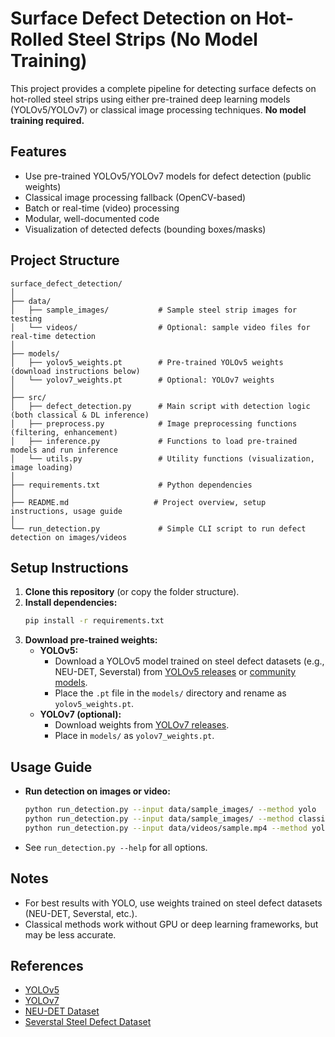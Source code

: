 # Surface Defect Detection on Hot-Rolled Steel Strips (No Model Training)

This project provides a complete pipeline for detecting surface defects on hot-rolled steel strips using either pre-trained deep learning models (YOLOv5/YOLOv7) or classical image processing techniques. **No model training required.**

## Features
- Use pre-trained YOLOv5/YOLOv7 models for defect detection (public weights)
- Classical image processing fallback (OpenCV-based)
- Batch or real-time (video) processing
- Modular, well-documented code
- Visualization of detected defects (bounding boxes/masks)

## Project Structure
```
surface_defect_detection/
│
├── data/
│   ├── sample_images/           # Sample steel strip images for testing
│   └── videos/                  # Optional: sample video files for real-time detection
│
├── models/
│   ├── yolov5_weights.pt        # Pre-trained YOLOv5 weights (download instructions below)
│   └── yolov7_weights.pt        # Optional: YOLOv7 weights
│
├── src/
│   ├── defect_detection.py      # Main script with detection logic (both classical & DL inference)
│   ├── preprocess.py            # Image preprocessing functions (filtering, enhancement)
│   ├── inference.py             # Functions to load pre-trained models and run inference
│   └── utils.py                 # Utility functions (visualization, image loading)
│
├── requirements.txt             # Python dependencies
│
├── README.md                   # Project overview, setup instructions, usage guide
│
└── run_detection.py             # Simple CLI script to run defect detection on images/videos
```

## Setup Instructions
1. **Clone this repository** (or copy the folder structure).
2. **Install dependencies:**
   ```bash
   pip install -r requirements.txt
   ```
3. **Download pre-trained weights:**
   - **YOLOv5:**
     - Download a YOLOv5 model trained on steel defect datasets (e.g., NEU-DET, Severstal) from [YOLOv5 releases](https://github.com/ultralytics/yolov5/releases) or [community models](https://github.com/ultralytics/yolov5/issues/7015).
     - Place the `.pt` file in the `models/` directory and rename as `yolov5_weights.pt`.
   - **YOLOv7 (optional):**
     - Download weights from [YOLOv7 releases](https://github.com/WongKinYiu/yolov7/releases).
     - Place in `models/` as `yolov7_weights.pt`.

## Usage Guide
- **Run detection on images or video:**
  ```bash
  python run_detection.py --input data/sample_images/ --method yolo
  python run_detection.py --input data/sample_images/ --method classical
  python run_detection.py --input data/videos/sample.mp4 --method yolo
  ```
- See `run_detection.py --help` for all options.

## Notes
- For best results with YOLO, use weights trained on steel defect datasets (NEU-DET, Severstal, etc.).
- Classical methods work without GPU or deep learning frameworks, but may be less accurate.

## References
- [YOLOv5](https://github.com/ultralytics/yolov5)
- [YOLOv7](https://github.com/WongKinYiu/yolov7)
- [NEU-DET Dataset](https://github.com/idealvin/neu-det)
- [Severstal Steel Defect Dataset](https://www.kaggle.com/competitions/severstal-steel-defect-detection) 